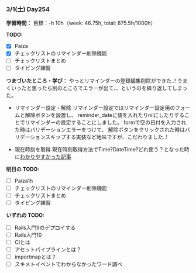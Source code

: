### 3/1(土) Day254

**学習時間：**
目標：-h
10h（week: 46.75h, total: 875.5h/1000h）

**TODO:**
- [x] Paiza
- [x] チェックリストのリマインダー削除機能
- [ ] チェックリストまとめ
- [ ] タイピング練習

**つまづいたところ・学び：**
やっとリマインダーの登録編集削除ができた..!
うまくいったと思ったら別のところでエラーが出て、、というのを繰り返してしまった。

- リマインダー設定・解除
リマインダー設定ではリマインダー設定用のフォームと解除ボタンを設置し、
reminder_dateに値を入れたりnilにしたりすることでリマインダーの設定することにしました。
formで空の日付を入力された時はバリデーションエラーをつけて、
解除ボタンをクリックされた時はバリデーションスキップする実装など地味ですが、こだわりました..!

- 現在時刻を取得
現在時刻取得方法でTime?DateTime?どれ使う？となった時に[わかりやすかった記事](https://qiita.com/jnchito/items/cae89ee43c30f5d6fa2c)


**明日の TODO:**
- [ ] Paiza1h
- [ ] チェックリストのリマインダー削除機能
- [ ] チェックリストまとめ
- [ ] タイピング練習

**いずれの TODO:**
- [ ] Rails入門9のデプロイする
- [ ] Rails入門10
- [ ] CIとは
- [ ] アセットパイプラインとは？
- [ ] importmapとは？
- [ ] スキメトイベントでわからなかったワード調べ
